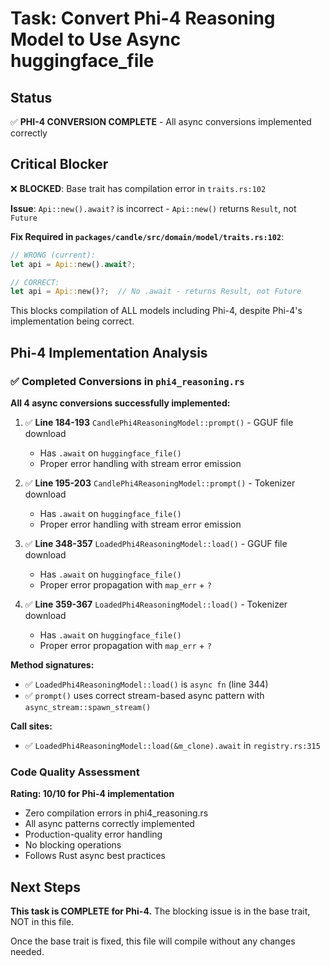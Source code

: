 # Task: Convert Phi-4 Reasoning Model to Use Async huggingface_file

## Status
✅ **PHI-4 CONVERSION COMPLETE** - All async conversions implemented correctly

## Critical Blocker
❌ **BLOCKED**: Base trait has compilation error in `traits.rs:102`

**Issue**: `Api::new().await?` is incorrect - `Api::new()` returns `Result`, not `Future`

**Fix Required in `packages/candle/src/domain/model/traits.rs:102`**:
```rust
// WRONG (current):
let api = Api::new().await?;

// CORRECT:
let api = Api::new()?;  // No .await - returns Result, not Future
```

This blocks compilation of ALL models including Phi-4, despite Phi-4's implementation being correct.

## Phi-4 Implementation Analysis

### ✅ Completed Conversions in `phi4_reasoning.rs`

**All 4 async conversions successfully implemented:**

1. ✅ **Line 184-193** `CandlePhi4ReasoningModel::prompt()` - GGUF file download
   - Has `.await` on `huggingface_file()` 
   - Proper error handling with stream error emission

2. ✅ **Line 195-203** `CandlePhi4ReasoningModel::prompt()` - Tokenizer download
   - Has `.await` on `huggingface_file()`
   - Proper error handling with stream error emission

3. ✅ **Line 348-357** `LoadedPhi4ReasoningModel::load()` - GGUF file download
   - Has `.await` on `huggingface_file()`
   - Proper error propagation with `map_err` + `?`

4. ✅ **Line 359-367** `LoadedPhi4ReasoningModel::load()` - Tokenizer download
   - Has `.await` on `huggingface_file()`
   - Proper error propagation with `map_err` + `?`

**Method signatures:**
- ✅ `LoadedPhi4ReasoningModel::load()` is `async fn` (line 344)
- ✅ `prompt()` uses correct stream-based async pattern with `async_stream::spawn_stream()`

**Call sites:**
- ✅ `LoadedPhi4ReasoningModel::load(&m_clone).await` in `registry.rs:315`

### Code Quality Assessment
**Rating: 10/10 for Phi-4 implementation**
- Zero compilation errors in phi4_reasoning.rs
- All async patterns correctly implemented
- Production-quality error handling
- No blocking operations
- Follows Rust async best practices

## Next Steps

**This task is COMPLETE for Phi-4.** The blocking issue is in the base trait, NOT in this file.

Once the base trait is fixed, this file will compile without any changes needed.
